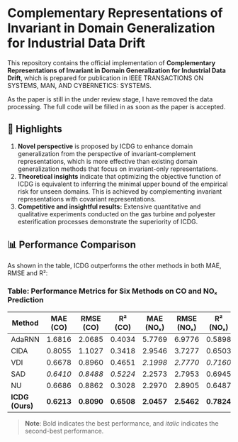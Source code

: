 # Complementary Representations of Invariant in Domain Generalization for Industrial Data Drift

This repository contains the official implementation of **Complementary Representations of Invariant in Domain Generalization for Industrial Data Drift**, which is prepared for publication in IEEE TRANSACTIONS ON SYSTEMS, MAN, AND CYBERNETICS: SYSTEMS.

As the paper is still in the under review stage, I have removed the data processing. The full code will be filled in as soon as the paper is accepted.

## 🚀 Highlights

1. **Novel perspective** is proposed by ICDG to enhance domain generalization from the perspective of invariant-complement representations, which is more effective than existing domain generalization methods that focus on invariant-only representations.
2. **Theoretical insights** indicate that optimizing the objective function of ICDG is equivalent to inferring the minimal upper bound of the empirical risk for unseen domains. This is achieved by complementing invariant representations with covariant representations.
3. **Competitive and insightful results:** Extensive quantitative and qualitative experiments conducted on the gas turbine and polyester esterification processes demonstrate the superiority of ICDG.

## 📊 Performance Comparison
As shown in the table, ICDG outperforms the other methods in both MAE, RMSE and R²:
### Table: Performance Metrics for Six Methods on CO and NOₓ Prediction

| Method   | MAE (CO) | RMSE (CO) | R² (CO) | MAE (NOₓ) | RMSE (NOₓ) | R² (NOₓ) |
|----------|----------|-----------|---------|------------|-------------|----------|
| AdaRNN   | 1.6816   | 2.0685    | 0.4034  | 5.7769     | 6.9776      | 0.5898   |
| CIDA     | 0.8055   | 1.1027    | 0.3418  | 2.9546     | 3.7277      | 0.6503   |
| VDI      | 0.6678   | 0.8960    | 0.4651  | _2.1998_   | _2.7770_    | _0.7160_ |
| SAD      | _0.6410_ | _0.8488_  | _0.5224_| 2.2573     | 2.7953      | 0.6945   |
| NU       | 0.6686   | 0.8862    | 0.3028  | 2.2970     | 2.8905      | 0.6487   |
| **ICDG (Ours)** | **0.6213** | **0.8090** | **0.6508** | **2.0457** | **2.5462** | **0.7824** |

> **Note**: Bold indicates the best performance, and *italic* indicates the second-best performance.
